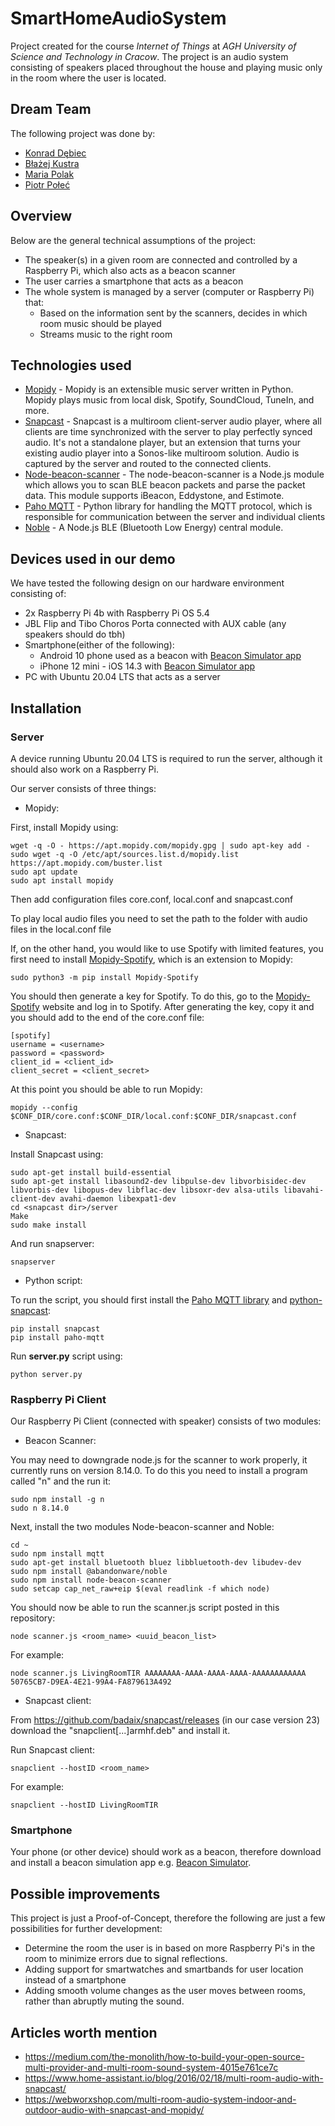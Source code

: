 # SmartHomeAudioSystem
Project created for the course *Internet of Things* at *AGH University of Science and Technology in Cracow*. The project is an audio system consisting of speakers placed throughout the house and playing music only in the room where the user is located.

## Dream Team
The following project was done by:
- [Konrad Dębiec](https://github.com/kdebiec)
- [Błażej Kustra](https://github.com/blazejkustra)
- [Maria Polak](https://github.com/BlqMary)
- [Piotr Połeć](https://github.com/piotrpolec)

## Overview
Below are the general technical assumptions of the project:
- The speaker(s) in a given room are connected and controlled by a Raspberry Pi, which also acts as a beacon scanner
- The user carries a smartphone that acts as a beacon
- The whole system is managed by a server (computer or Raspberry Pi) that:
  - Based on the information sent by the scanners, decides in which room music should be played
  - Streams music to the right room

## Technologies used
- [Mopidy](https://mopidy.com/) - Mopidy is an extensible music server written in Python. Mopidy plays music from local disk, Spotify, SoundCloud, TuneIn, and more. 
- [Snapcast](https://github.com/badaix/snapcast) - Snapcast is a multiroom client-server audio player, where all clients are time synchronized with the server to play perfectly synced audio. It's not a standalone player, but an extension that turns your existing audio player into a Sonos-like multiroom solution. Audio is captured by the server and routed to the connected clients.
- [Node-beacon-scanner](https://github.com/futomi/node-beacon-scanner) - The node-beacon-scanner is a Node.js module which allows you to scan BLE beacon packets and parse the packet data. This module supports iBeacon, Eddystone, and Estimote.
- [Paho MQTT](https://pypi.org/project/paho-mqtt/) - Python library for handling the MQTT protocol, which is responsible for communication between the server and individual clients
- [Noble](https://github.com/abandonware/noble) - A Node.js BLE (Bluetooth Low Energy) central module.

## Devices used in our demo
We have tested the following design on our hardware environment consisting of:
- 2x Raspberry Pi 4b with Raspberry Pi OS 5.4
- JBL Flip and Tibo Choros Porta connected with AUX cable (any speakers should do tbh)
- Smartphone(either of the following): 
  - Android 10 phone used as a beacon with [Beacon Simulator app](https://play.google.com/store/apps/details?id=net.alea.beaconsimulator)
  - iPhone 12 mini - iOS 14.3 with [Beacon Simulator app](https://apps.apple.com/pl/app/beacon-simulator/id1380778696)
- PC with Ubuntu 20.04 LTS that acts as a server


## Installation
### Server
A device running Ubuntu 20.04 LTS is required to run the server, although it should also work on a Raspberry Pi.

Our server consists of three things:
- Mopidy:

First, install Mopidy using:
```
wget -q -O - https://apt.mopidy.com/mopidy.gpg | sudo apt-key add -
sudo wget -q -O /etc/apt/sources.list.d/mopidy.list https://apt.mopidy.com/buster.list
sudo apt update
sudo apt install mopidy
```
Then add configuration files core.conf, local.conf and snapcast.conf

To play local audio files you need to set the path to the folder with audio files in the local.conf file

If, on the other hand, you would like to use Spotify with limited features, you first need to install [Mopidy-Spotify](https://mopidy.com/ext/spotify/), which is an extension to Mopidy:
```
sudo python3 -m pip install Mopidy-Spotify
```
You should then generate a key for Spotify. To do this, go to the [Mopidy-Spotify](https://mopidy.com/ext/spotify/) website and log in to Spotify. After generating the key, copy it and you should add to the end of the core.conf file:
```
[spotify]
username = <username>
password = <password>
client_id = <client_id>
client_secret = <client_secret>
```

At this point you should be able to run Mopidy:
```
mopidy --config $CONF_DIR/core.conf:$CONF_DIR/local.conf:$CONF_DIR/snapcast.conf
```
- Snapcast:

Install Snapcast using:
```
sudo apt-get install build-essential
sudo apt-get install libasound2-dev libpulse-dev libvorbisidec-dev libvorbis-dev libopus-dev libflac-dev libsoxr-dev alsa-utils libavahi-client-dev avahi-daemon libexpat1-dev
cd <snapcast dir>/server
Make
sudo make install
```

And run snapserver:
```
snapserver
```

- Python script:

To run the script, you should first install the [Paho MQTT library](https://pypi.org/project/paho-mqtt/) and [python-snapcast](https://github.com/happyleavesaoc/python-snapcast):
```
pip install snapcast
pip install paho-mqtt
```

Run **server.py** script using:
```
python server.py
```

### Raspberry Pi Client
Our Raspberry Pi Client (connected with speaker) consists of two modules:
- Beacon Scanner:

You may need to downgrade node.js for the scanner to work properly, it currently runs on version 8.14.0. To do this you need to install a program called "n" and the run it:
```
sudo npm install -g n
sudo n 8.14.0
```
Next, install the two modules Node-beacon-scanner and Noble:
```
cd ~
sudo npm install mqtt
sudo apt-get install bluetooth bluez libbluetooth-dev libudev-dev
sudo npm install @abandonware/noble
sudo npm install node-beacon-scanner
sudo setcap cap_net_raw+eip $(eval readlink -f which node)
```
You should now be able to run the scanner.js script posted in this repository:
```
node scanner.js <room_name> <uuid_beacon_list>
```
For example:
```
node scanner.js LivingRoomTIR AAAAAAAA-AAAA-AAAA-AAAA-AAAAAAAAAAAA 50765CB7-D9EA-4E21-99A4-FA879613A492
```
- Snapcast client:

From https://github.com/badaix/snapcast/releases (in our case version 23) download the "snapclient[...]armhf.deb" and install it.

Run Snapcast client:
```
snapclient --hostID <room_name>
```
For example:
```
snapclient --hostID LivingRoomTIR
```

### Smartphone
Your phone (or other device) should work as a beacon, therefore download and install a beacon simulation app e.g. [Beacon Simulator](https://play.google.com/store/apps/details?id=net.alea.beaconsimulator&hl=pl).

## Possible improvements
This project is just a Proof-of-Concept, therefore the following are just a few possibilities for further development:
- Determine the room the user is in based on more Raspberry Pi's in the room to minimize errors due to signal reflections.
- Adding support for smartwatches and smartbands for user location instead of a smartphone
- Adding smooth volume changes as the user moves between rooms, rather than abruptly muting the sound. 

## Articles worth mention
- https://medium.com/the-monolith/how-to-build-your-open-source-multi-provider-and-multi-room-sound-system-4015e761ce7c
- https://www.home-assistant.io/blog/2016/02/18/multi-room-audio-with-snapcast/
- https://webworxshop.com/multi-room-audio-system-indoor-and-outdoor-audio-with-snapcast-and-mopidy/
